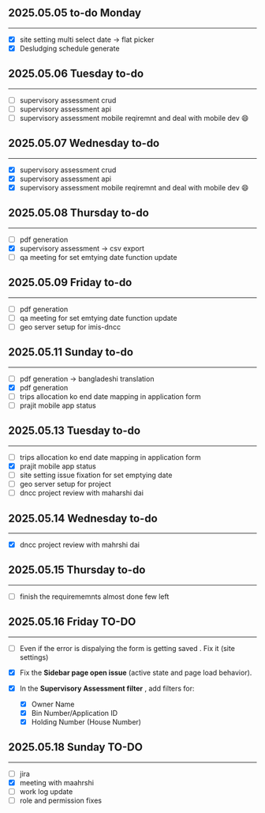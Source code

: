 ## 2025.05.05 to-do Monday

---

* [X] site setting multi select date  -> flat picker
* [X] Desludging schedule generate

## 2025.05.06 Tuesday to-do

---

* [ ] supervisory assessment crud
* [ ] supervisory assessment api
* [ ] supervisory assessment mobile reqiremnt and deal with mobile dev 😄

## 2025.05.07 Wednesday to-do

---

* [X] supervisory assessment crud
* [X] supervisory assessment api
* [X] supervisory assessment mobile reqiremnt and deal with mobile dev 😄

## 2025.05.08 Thursday to-do

---

* [ ] pdf generation
* [X] supervisory assessment -> csv export
* [ ] qa meeting for set emtying date function update

## 2025.05.09 Friday to-do

---

* [ ] pdf generation
* [ ] qa meeting for set emtying date function update
* [ ] geo server setup for imis-dncc

## 2025.05.11 Sunday to-do

---

* [ ] pdf generation -> bangladeshi  translation
* [X] pdf generation
* [ ] trips allocation ko end date mapping in application form
* [ ] prajit mobile app status

## 2025.05.13 Tuesday to-do

---

* [ ] trips allocation ko end date mapping in application form
* [X] prajit mobile app status
* [ ] site setting issue fixation for set emptying date
* [ ] geo server setup for project
* [ ] dncc project review with maharshi dai

## 2025.05.14 Wednesday to-do

---

* [X] dncc project review with mahrshi dai

## 2025.05.15 Thursday to-do

---

* [ ] finish the requirememnts
  almost done few left

## 2025.05.16 Friday TO-DO

---

* [ ] Even if the error is dispalying the form is getting saved . Fix it (site settings)
* [X] Fix the **Sidebar page open issue** (active state and page load behavior).
* [X] In the  **Supervisory Assessment filter** , add filters for:

  * [X] Owner Name
  * [X] Bin Number/Application ID
  * [X] Holding Number (House Number)

## 2025.05.18 Sunday TO-DO

---

* [ ] jira
* [X] meeting with maahrshi
* [ ] work log update
* [ ] role and permission fixes
